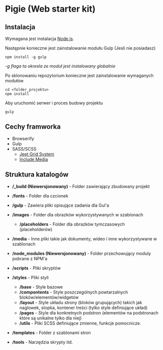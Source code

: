 # Pigie (Web starter kit)

## Instalacja

Wymagana jest instalacja [Node.js](https://nodejs.org/).

Następnie konieczne jest zainstalowanie modułu Gulp (Jesli nie posiadasz)

```
npm install -g gulp
```
_-g flaga ta okresla ze moduł jest instalowany globalnie_

Po sklonowaniu repozytorium konieczne jest zainstalowanie wymaganych modułów
```
cd <folder_projektu>
npm install
```

Aby uruchomić serwer i proces budowy projektu
```
gulp
```

## Cechy framworka
- Browserify
- Gulp
- SASS/SCSS
    - [Jeet Grid System](http://jeet.gs)
    - [Include Media](http://include-media.com/)

## Struktura katalogów

- **/_build (Niewersjonowany)** - Folder zawierający zbudowany projekt
- **/fonts** - Folder dla czcionek
- **/gulp** - Zawiera pliki opisujące zadania dla Gul\'a
- **/images** - Folder dla obrazków wykorzystywanych w szablonach

    - **/placeholders** - Folder dla obrazków tymczasowych (placeholderów)
- **/media** - Inne pliki takie jak dokumenty, wideo i inne wykorzystywane w szablonach
- **/node_modules (Niewersjonowany)** - Folder przechowujący moduly pobrane z NPM'a
- **/scripts** - Pliki skryptów
- **/styles** - Pliki styli
    - **/base** - Style bazowe
    - **/compontents** - Style poszczególnych powtarzalnych bloków/elementów/widgetów
    - **/layout** -  Style układu strony (bloków grupujących) takich jak naglowek, stopka, kontener treści (tylko style definiujące układ)
    - **/pages** - Style dla konkretnych podstron (elementów na podstronach które są unikalne tylko dla niej)
    - **/utils** - Pliki SCSS definiujące zmienne, funkcje pomocnicze.
- **/templates** - Folder z szablonami stron
- **/tools** - Narzędzia skrypty itd.
